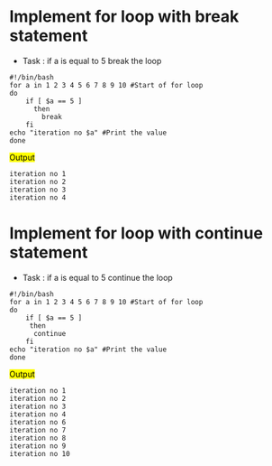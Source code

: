 # Implement for loop with break statement

* Task : if a is equal to 5 break the loop

```
#!/bin/bash
for a in 1 2 3 4 5 6 7 8 9 10 #Start of for loop
do
    if [ $a == 5 ]
      then
        break
    fi
echo "iteration no $a" #Print the value
done
```

<Mark> Output </Mark>

```
iteration no 1
iteration no 2
iteration no 3
iteration no 4
```

# Implement for loop with continue statement

* Task : if a is equal to 5 continue  the loop

```
#!/bin/bash
for a in 1 2 3 4 5 6 7 8 9 10 #Start of for loop
do
    if [ $a == 5 ]
     then
      continue 
    fi
echo "iteration no $a" #Print the value
done
```

<Mark> Output </Mark>

```
iteration no 1
iteration no 2
iteration no 3
iteration no 4
iteration no 6
iteration no 7
iteration no 8
iteration no 9
iteration no 10
```
